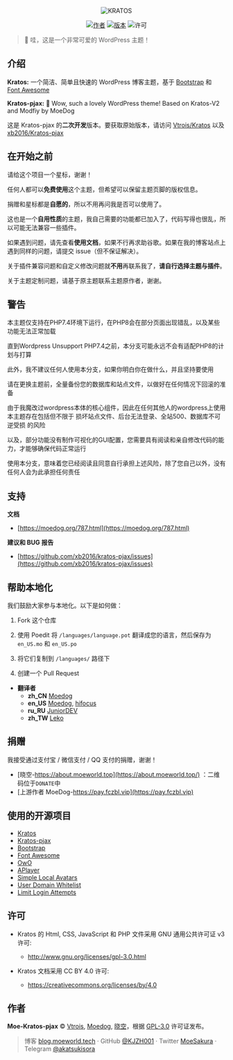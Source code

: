 <p align="center">
<img src="https://img.moedog.org/images/2019/08/21/kratos1.jpg" alt="KRATOS"/>
</p>

<p align="center">
<a href="https://blog.moeworld.tech"><img alt="作者" src="https://img.shields.io/badge/作者-晓空-red.svg?style=flat-square"/></a>
<a href="https://github.com/KJZH001/Moe-kratos-pjax/releases"><img alt="版本" src="https://img.shields.io/github/release/KJZH001/Moe-kratos-pjax.svg?style=flat-square"/></a>
<img alt="许可" src="https://img.shields.io/github/license/xb2016/kratos-pjax.svg?style=flat-square"/>
</p>

 > :icecream: 哇，这是一个非常可爱的 WordPress 主题！

## 介绍

**Kratos:** 一个简洁、简单且快速的 WordPress 博客主题，基于 [Bootstrap](https://github.com/twbs/bootstrap) 和 [Font Awesome](https://github.com/FortAwesome/Font-Awesome)

**Kratos-pjax:** :icecream: Wow, such a lovely WordPress theme! Based on Kratos-V2 and Modfiy by MoeDog

这是 Kratos-pjax 的**二次开发**版本。要获取原始版本，请访问 [Vtrois/Kratos](https://github.com/Vtrois/Kratos) 以及 [xb2016/Kratos-pjax](https://github.com/xb2016/Kratos-pjax)

## 在开始之前

请给这个项目一个星标，谢谢！

任何人都可以**免费使用**这个主题，但希望可以保留主题页脚的版权信息。

捐赠和星标都是**自愿的**，所以不用再问我是否可以使用了。

这也是一个**自用性质**的主题，我自己需要的功能都已加入了，代码写得也很乱，所以可能无法兼容一些插件。

如果遇到问题，请先查看**使用文档**，如果不行再求助谷歌。如果在我的博客站点上遇到同样的问题，请提交 issue（但不保证解决）。

关于插件兼容问题和自定义修改问题就**不用**再联系我了，**请自行选择主题与插件**。

关于主题定制问题，请基于原主题联系主题原作者，谢谢。

## 警告

本主题仅支持在PHP7.4环境下运行，在PHP8会在部分页面出现错乱，以及某些功能无法正常加载

直到Wordpress Unsupport PHP7.4之前，本分支可能永远不会有适配PHP8的计划与打算

此外，我不建议任何人使用本分支，如果你明白你在做什么，并且坚持要使用

请在更换主题前，全量备份您的数据库和站点文件，以做好在任何情况下回滚的准备

由于我魔改过wordpress本体的核心组件，因此在任何其他人的wordpress上使用本主题存在包括但不限于 损坏站点文件、后台无法登录、全站500、数据库不可逆受损 的风险

以及，部分功能没有制作可视化的GUI配置，您需要具有阅读和亲自修改代码的能力，才能够确保代码正常运行

使用本分支，意味着您已经阅读且同意自行承担上述风险，除了您自己以外，没有任何人会为此承担任何责任

## 支持

**文档**
- [https://moedog.org/787.html](https://moedog.org/787.html)

**建议和 BUG 报告**
- [https://github.com/xb2016/kratos-pjax/issues](https://github.com/xb2016/kratos-pjax/issues)

## 帮助本地化

我们鼓励大家参与本地化。以下是如何做：

1. Fork 这个仓库

2. 使用 Poedit 将 ````/languages/language.pot```` 翻译成您的语言，然后保存为 ````en_US.mo```` 和 ````en_US.po````

3. 将它们复制到 ````/languages/```` 路径下

4. 创建一个 Pull Request

- **翻译者**
  - **zh_CN** [Moedog](https://github.com/xb2016)
  - **en_US** [Moedog](https://github.com/xb2016), [hifocus](https://github.com/hifocus)
  - **ru_RU** [JuniorDEV](https://github.com/jun-dev)
  - **zh_TW** [Leko](https://github.com/lekoOwO)

## 捐赠

我接受通过支付宝 / 微信支付 / QQ 支付的捐赠，谢谢！
- [晓空-https://about.moeworld.top](https://about.moeworld.top/) ：二维码位于`DONATE`中
- [上游作者 MoeDog-https://pay.fczbl.vip](https://pay.fczbl.vip)

## 使用的开源项目

- [Kratos](https://github.com/Vtrois/Kratos)
- [Kratos-pjax](https://github.com/xb2016/kratos-pjax)
- [Bootstrap](https://github.com/twbs/bootstrap)
- [Font Awesome](https://github.com/FortAwesome/Font-Awesome)
- [OwO](https://github.com/diygod/owo)
- [APlayer](https://github.com/MoePlayer/APlayer)
- [Simple Local Avatars](https://wordpress.org/plugins/simple-local-avatars/)
- [User Domain Whitelist](https://wordpress.org/plugins/user-domain-whitelist/)
- [Limit Login Attempts](https://wordpress.org/plugins/WP-UserAgent/)

## 许可

- Kratos 的 Html, CSS, JavaScript 和 PHP 文件采用 GNU 通用公共许可证 v3 许可:
  - http://www.gnu.org/licenses/gpl-3.0.html

- Kratos 文档采用 CC BY 4.0 许可:
  - https://creativecommons.org/licenses/by/4.0

## 作者

**Moe-Kratos-pjax** © [Vtrois](https://github.com/Vtrois), [Moedog](https://github.com/xb2016), [晓空](https://github.com/kjzh001)，根据 [GPL-3.0](./LICENSE) 许可证发布。<br>

> 博客 [blog.moeworld.tech](https://blog.moeworld.tech) · GitHub [@KJZH001](https://github.com/KJZH001) · Twitter [MoeSakura](https://twitter.com/RPT0001) · Telegram [@akatsukisora](https://t.me/akatsukisora)
